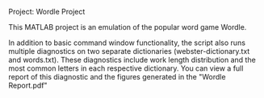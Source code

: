 Project: Wordle Project

This MATLAB project is an emulation of the popular word game Wordle.

In addition to basic command window functionality, the script also runs multiple diagnostics on two separate dictionaries (webster-dictionary.txt and words.txt). These diagnostics include work length distribution and the most common letters in each respective dictionary. You can view a full report of this diagnostic and the figures generated in the "Wordle Report.pdf"
